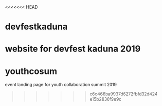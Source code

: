 <<<<<<< HEAD
# devfestkaduna
website for devfest kaduna 2019
=======
# youthcosum
event landing page for youth collaboration summit 2019
>>>>>>> c6c466ba9937d6272fbfd32d424e15b2836f9e9c
